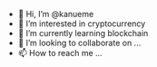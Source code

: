 - 👋 Hi, I’m @kanueme
- 👀 I’m interested in cryptocurrency
- 🌱 I’m currently learning blockchain
- 💞️ I’m looking to collaborate on ...
- 📫 How to reach me ...

<!---
kanueme/kanueme is a ✨ special ✨ repository because its `README.md` (this file) appears on your GitHub profile.
You can click the Preview link to take a look at your changes.
--->
